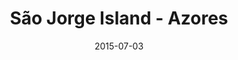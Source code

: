 ---
layout: default
title:  "São Jorge Island - Azores"
date:   2015-07-03
images: 
- url: photo/sao-jorge.jpg
  alt: São Jorge Island - Azores
thumbnail:
- url: photo/thumb/sao-jorge.jpg
  alt: São Jorge Island - Azores
categories:
- Photography
classes:
- photo
permalink: sao-jorge-island-azores
---